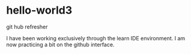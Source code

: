 # hello-world3
git hub refresher

I have been working exclusively through the learn IDE environment.
I am now practicing a bit on the github interface.
